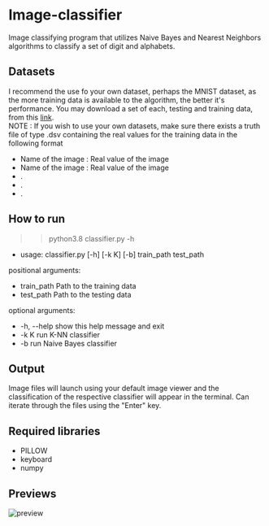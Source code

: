 # Image-classifier
Image classifying program that utilizes Naive Bayes and Nearest Neighbors algorithms to classify a set of digit and alphabets.

## Datasets
I recommend the use fo your own dataset, perhaps the MNIST dataset, as the more training data is available to the algorithm, the better it's performance.
You may download a set of each, testing and training data, from this [link](https://drive.google.com/drive/folders/1E4UcSEuAquXD-riOIfxO5VYZbxjnFUwj?usp=sharing).  
NOTE : If you wish to use your own datasets, make sure there exists a truth file of type .dsv containing the real values for the training data in the following format 
- Name of the image : Real value of the image 
- Name of the image : Real value of the image
- .
- .
- .

## How to run
>> python3.8 classifier.py -h
* usage: classifier.py [-h] [-k K] [-b] train_path test_path

positional arguments:
  * train_path  Path to the training data
  * test_path   Path to the testing data

optional arguments:
  * -h, --help  show this help message and exit
  * -k K        run K-NN classifier
  * -b          run Naive Bayes classifier

## Output
Image files will launch using your default image viewer and the classification of the respective classifier will appear in the terminal.
Can iterate through the files using the "Enter" key.

## Required libraries

* PILLOW
* keyboard
* numpy

## Previews

![preview](https://www.mediafire.com/file/hh0prb5llvcwim4/1.PNG)
  
